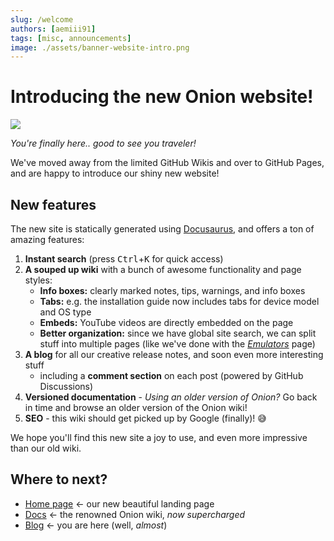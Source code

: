 ```yaml
---
slug: /welcome
authors: [aemiii91]
tags: [misc, announcements]
image: ./assets/banner-website-intro.png
---
```


# Introducing the new Onion website!

<img src={assets.image} />

*You're finally here.. good to see you traveler!*

We've moved away from the limited GitHub Wikis and over to GitHub Pages, and are happy to introduce our shiny new website!

<Truncate />

## New features

The new site is statically generated using [Docusaurus](https://docusaurus.io/), and offers a ton of amazing features:

1. **Instant search** (press <kbd>Ctrl</kbd>+<kbd>K</kbd> for quick access)
2. **A souped up wiki** with a bunch of awesome functionality and page styles:
   - **Info boxes:** clearly marked notes, tips, warnings, and info boxes
   - **Tabs:** e.g. the installation guide now includes tabs for device model and OS type
   - **Embeds:** YouTube videos are directly embedded on the page
   - **Better organization:** since we have global site search, we can split stuff into multiple pages (like we've done with the [*Emulators*](../docs/emulators) page)
3. **A blog** for all our creative release notes, and soon even more interesting stuff
   - including a **comment section** on each post (powered by GitHub Discussions)
4. **Versioned documentation** - *Using an older version of Onion?* Go back in time and browse an older version of the Onion wiki!
5. **SEO** - this wiki should get picked up by Google (finally)! 😅

We hope you'll find this new site a joy to use, and even more impressive than our old wiki.

## Where to next?

- [Home page](/) ← our new beautiful landing page
- [Docs](/docs) ← the renowned Onion wiki, *now supercharged*
- [Blog](/blog) ← you are here (well, *almost*)
